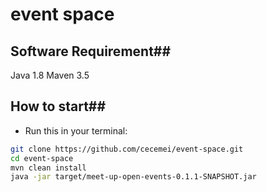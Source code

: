 # event space

## Software Requirement##
Java 1.8
Maven 3.5

## How to start##
* Run this in your terminal:
```sh
git clone https://github.com/cecemei/event-space.git
cd event-space
mvn clean install
java -jar target/meet-up-open-events-0.1.1-SNAPSHOT.jar
```
